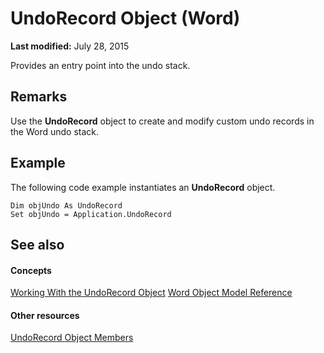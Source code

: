 
# UndoRecord Object (Word)

 **Last modified:** July 28, 2015

Provides an entry point into the undo stack.

## Remarks

Use the  **UndoRecord** object to create and modify custom undo records in the Word undo stack.


## Example

The following code example instantiates an  **UndoRecord** object.


```
Dim objUndo As UndoRecord 
Set objUndo = Application.UndoRecord
```


## See also


#### Concepts


 [Working With the UndoRecord Object](e9df1047-5a1a-91da-3673-7e64b668552d.md)
 [Word Object Model Reference](be452561-b436-bb9b-6f94-3faa9a74a6fd.md)
#### Other resources


 [UndoRecord Object Members](50e7d978-f828-d595-9a03-89bd91b14685.md)
